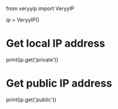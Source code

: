 from veryyip import VeryyIP

ip = VeryyIP()

# Get local IP address
print(ip.get('private'))

# Get public IP address
print(ip.get('public'))

